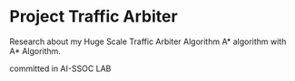 # Project Traffic Arbiter
Research about my Huge Scale Traffic Arbiter Algorithm A* algorithm with A* Algorithm.

committed in AI-SSOC LAB
